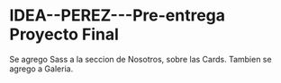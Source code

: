 # IDEA--PEREZ---Pre-entrega Proyecto Final

Se agrego Sass a la seccion de Nosotros, sobre las Cards. Tambien se agrego a Galeria.
